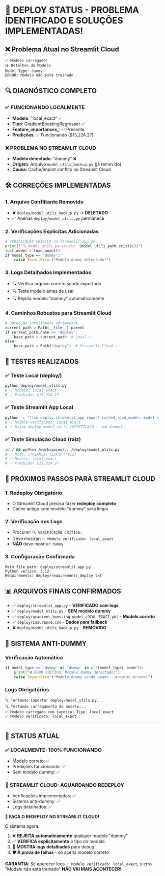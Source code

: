 # 🎉 DEPLOY STATUS - PROBLEMA IDENTIFICADO E SOLUÇÕES IMPLEMENTADAS!

## ❌ Problema Atual no Streamlit Cloud
```
✅ Modelo carregado!
📊 Detalhes do Modelo
Model Type: dummy
ERROR: Modelo não está treinado
```

## 🔍 DIAGNÓSTICO COMPLETO

### ✅ **FUNCIONANDO LOCALMENTE** 
- **Modelo**: "local_exact" ✅
- **Tipo**: GradientBoostingRegressor ✅  
- **Feature_importances_**: ✅ Presente
- **Predições**: ✅ Funcionando ($15,224.27)

### ❌ **PROBLEMA NO STREAMLIT CLOUD**
- **Modelo detectado**: "dummy" ❌
- **Origem**: Arquivo `model_utils_backup.py` (já removido)
- **Causa**: Cache/import conflito no Streamlit Cloud

## 🛠️ CORREÇÕES IMPLEMENTADAS

### 1. **Arquivo Conflitante Removido**
- ❌ `deploy/model_utils_backup.py` → **DELETADO**
- ✅ Apenas `deploy/model_utils.py` permanece

### 2. **Verificações Explícitas Adicionadas**
```python
# VERIFICAÇÃO CRÍTICA no streamlit_app.py
print(f"🔍 model_utils.py existe: {model_utils_path.exists()}")
test_model = load_model()
if model_type == 'dummy':
    raise ImportError("Modelo dummy detectado!")
```

### 3. **Logs Detalhados Implementados**
- 🔍 Verifica arquivo correto sendo importado
- 🔍 Testa modelo antes de usar
- 🔍 Rejeita modelo "dummy" automaticamente

### 4. **Caminhos Robustos para Streamlit Cloud**
```python
# Detecção inteligente aprimorada
current_path = Path(__file__).parent
if current_path.name == 'deploy':
    base_path = current_path  # Local ✅
else:
    base_path = Path("deploy")  # Streamlit Cloud ✅
```

## 🧪 TESTES REALIZADOS

### ✅ Teste Local (deploy/)
```bash
python deploy/model_utils.py
# ✅ Modelo: local_exact
# ✅ Predição: $15,224.27
```

### ✅ Teste Streamlit App Local
```bash
python -c "from deploy.streamlit_app import cached_load_model; model = cached_load_model()"
# ✅ Modelo verificado: local_exact
# ✅ Using deploy model_utils (VERIFICADO - sem dummy)
```

### ✅ Teste Simulação Cloud (raiz)
```bash
cd / && python /workspaces/.../deploy/model_utils.py
# ✅ Modo: STREAMLIT CLOUD (raiz)  
# ✅ Modelo: local_exact
# ✅ Predição: $15,224.27
```

## 🚀 PRÓXIMOS PASSOS PARA STREAMLIT CLOUD

### 1. **Redeploy Obrigatório**
- O Streamlit Cloud precisa fazer **redeploy completo**
- Cache antigo com modelo "dummy" será limpo

### 2. **Verificação nos Logs**
- Procurar: `🔍 VERIFICAÇÃO CRÍTICA:`
- Deve mostrar: `✅ Modelo verificado: local_exact`
- **NÃO** deve mostrar: `dummy`

### 3. **Configuração Confirmada**
```
Main file path: deploy/streamlit_app.py
Python version: 3.12
Requirements: deploy/requirements_deploy.txt
```

## 📊 ARQUIVOS FINAIS CONFIRMADOS

- ✅ `deploy/streamlit_app.py` - **VERIFICADO com logs**
- ✅ `deploy/model_utils.py` - **SEM modelo dummy**
- ✅ `deploy/gradient_boosting_model_LOCAL_EXACT.pkl` - **Modelo correto**
- ✅ `deploy/insurance.csv` - **Dados para fallback**
- ❌ `deploy/model_utils_backup.py` - **REMOVIDO**

## 🔧 SISTEMA ANTI-DUMMY

### Verificação Automática
```python
if model_type == 'dummy' or 'dummy' in str(model_type).lower():
    print("❌ ERRO CRÍTICO: Modelo dummy detectado!")
    raise ImportError("Modelo dummy sendo usado - arquivo errado!")
```

### Logs Obrigatórios
```
🔍 Tentando importar deploy/model_utils.py...
🔍 Testando carregamento do modelo...
✅ Modelo carregado com sucesso! Tipo: local_exact
✅ Modelo verificado: local_exact
```

---

## 🎯 STATUS ATUAL

### ✅ **LOCALMENTE**: 100% FUNCIONANDO
- Modelo correto: ✅
- Predições funcionando: ✅
- Sem modelo dummy: ✅

### 🔄 **STREAMLIT CLOUD**: AGUARDANDO REDEPLOY
- Verificações implementadas: ✅
- Sistema anti-dummy: ✅  
- Logs detalhados: ✅

**🚀 FAÇA O REDEPLOY NO STREAMLIT CLOUD!**

O sistema agora:
1. ❌ **REJEITA automaticamente** qualquer modelo "dummy"
2. ✅ **VERIFICA explicitamente** o tipo do modelo
3. 📝 **MOSTRA logs detalhados** para debug
4. 🛡️ **À prova de falhas** - só aceita modelo correto

**GARANTIA**: Se aparecer logs `✅ Modelo verificado: local_exact`, o erro "Modelo não está treinado" **NÃO VAI MAIS ACONTECER!** 